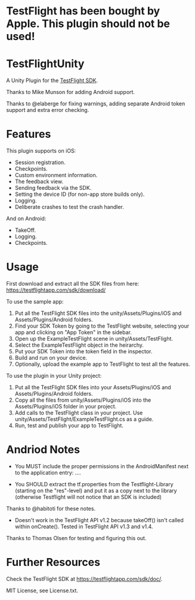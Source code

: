 # TestFlight has been bought by Apple. This plugin should not be used!




# TestFlightUnity

A Unity Plugin for the [TestFlight SDK](https://testflightapp.com/sdk/).

Thanks to Mike Munson for adding Android support.

Thanks to @elaberge for fixing warnings, adding separate Android token support and extra error checking.


# Features
This plugin supports on iOS:
* Session registration.
* Checkpoints.
* Custom environment information.
* The feedback view.
* Sending feedback via the SDK.
* Setting the device ID (for non-app store builds only).
* Logging.
* Deliberate crashes to test the crash handler.

And on Android:
* TakeOff.
* Logging.
* Checkpoints.

# Usage

First download and extract all the SDK files from here: https://testflightapp.com/sdk/download/

To use the sample app:
 1. Put all the TestFlight SDK files into the unity/Assets/Plugins/iOS and Assets/Plugins/Android folders.
 1. Find your SDK Token by going to the TestFlight website, selecting your app and clicking on "App Token" in the sidebar.
 1. Open up the ExampleTestFlight scene in unity/Assets/TestFlight.
 1. Select the ExampleTestFlight object in the heirarchy.
 1. Put your SDK Token into the token field in the inspector.
 1. Build and run on your device.
 1. Optionally, upload the example app to TestFlight to test all the features.

To use the plugin in your Unity project:
 1. Put all the TestFlight SDK files into your Assets/Plugins/iOS and Assets/Plugins/Android folders.
 1. Copy all the files from unity/Assets/Plugins/iOS into the Assets/Plugins/iOS folder in your project.
 1. Add calls to the TestFlight class in your project. Use unity/Assets/TestFlight/ExampleTestFlight.cs as a guide.
 2. Run, test and publish your app to TestFlight.


# Andriod Notes

* You MUST include the proper permissions in the AndroidManifest next to the application entry: 
.... 
</application> 
<uses-permission android:name="android.permission.INTERNET"/> 
<uses-permission android:name="android.permission.ACCESS_NETWORK_STATE"/> 
</manifest> 

* You SHOULD extract the tf.properties from the Testflight-Library (starting on the "res"-level) and put it as a copy next to the library (otherwise Testflight will not notice that an SDK is included) 
 
Thanks to @habitoti for these notes.


* Doesn't work in the TestFlight API v1.2 because takeOff() isn't called within onCreate(). Tested in TestFlight API v1.3 and v1.4.

Thanks to Thomas Olsen for testing and figuring this out.


# Further Resources
Check the TestFlight SDK at https://testflightapp.com/sdk/doc/.


MIT License, see License.txt.
